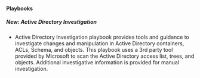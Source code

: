 
#### Playbooks
##### New: Active Directory Investigation
- Active Directory Investigation playbook provides tools and guidance to investigate changes and manipulation in Active Directory containers, ACLs, Schema, and objects.
This playbook uses a 3rd party tool provided by Microsoft to scan the Active Directory access list, trees, and objects.
Additional investigative information is provided for manual investigation.
